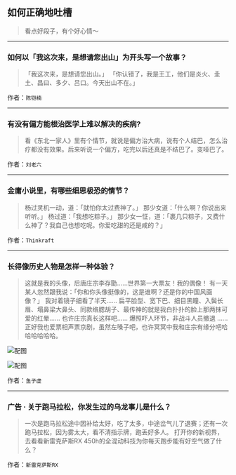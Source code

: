 ## 如何正确地吐槽

> 看点好段子，有个好心情～


 
---

### 如何以「我这次来，是想请您出山」为开头写一个故事？

> 「我这次来，是想请您出山。」
> 「你认错了，我是王工，他们是炎火、圭土、昌曰、多夕、吕口。今天出山不在。」


作者：`陈铠楠`

---

### 有没有偏方能根治医学上难以解决的疾病?

> 看《东北一家人》里有个情节，就说是偏方治大病，说有个人结巴，怎么治疗都没有效果。后来听说一个偏方，吃完以后还真是不结巴了。变哑巴了。


作者：`刘老六`

---

### 金庸小说里，有哪些细思极恐的情节？

> 杨过灵机一动，道：「就怕你太过费神了。」
> 那少女道：「什么啊？你说出来听听。」
> 杨过道：「我想吃粽子。」
> 那少女一怔，道：「裹几只粽子，又费什么神了？我自己也想吃呢。你爱吃甜的还是咸的？」


作者：`Thinkraft`

---

### 长得像历史人物是怎样一种体验？

> 这就是我的头像，后唐庄宗李存勖……世界第一大票友！我的偶像！
> 有一天某人忽然跟我说：「你和你头像挺像的，这是谁啊？还是你的中国风画像？」
> 我对着镜子细看了半天……
> 扁平脸型、宽下巴、细目黑瞳、入鬓长眉、塌鼻梁大鼻头、同款络腮胡子、最传神的就是我白扑扑的脸上那两抹可爱的红晕……
> 也许庄宗真长这样吧……
> 爆照吓人环节，非战斗人员撤退
> ……
> 正好我也爱票相声票京剧，虽然左嗓子吧，也许冥冥中我和庄宗有缘分吧哈哈哈哈哈哈。



![配图](http://pic2.zhimg.com/70/v2-ee1e16102315b82ac1630cb2dce44599_b.jpg)



![配图](http://pic4.zhimg.com/70/v2-69bc8b027fdf69a5e8247e5b5236626b_b.jpg)


作者：`鱼子虚`

---

### 广告 · 关于跑马拉松，你发生过的乌龙事儿是什么？

> 一次是跑马拉松途中因补给太好，吃了太多，中途岔气儿了退赛；还有一次跑马拉松，因为雾太大，看不清指示牌，跑丢好多人。
> 打开你的新视界，去看看新雷克萨斯RX 450h的全混动科技为你每天跑步能有好空气做了什么？


作者：`新雷克萨斯RX`